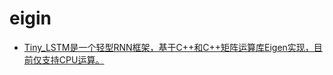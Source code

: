 # eigin

- [Tiny_LSTM是一个轻型RNN框架，基于C++和C++矩阵运算库Eigen实现，目前仅支持CPU运算。](https://github.com/LONGMIAOMIAO/Tiny_LSTM)